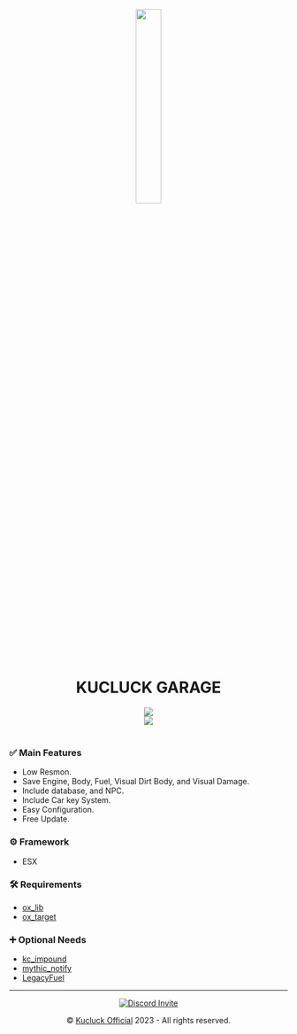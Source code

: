 <div align="center">
<img src="https://media.discordapp.net/attachments/901446802711142460/1060136243377229874/KC.png" width="30%">
<h1><b>KUCLUCK GARAGE</b></h1>

</div>
<div align="center">

<img src="https://media.discordapp.net/attachments/1060165701136044052/1078453434270883920/20230224060842_1.jpg">

<br>
<img src="https://media.discordapp.net/attachments/1060165701136044052/1078453117517037578/20230224060722_1.jpg">
</div>

<br>

### ✅ Main Features

- Low Resmon.
- Save Engine, Body, Fuel, Visual Dirt Body, and Visual Damage.
- Include database, and NPC.
- Include Car key System.
- Easy Configuration.
- Free Update.

### ⚙️ Framework

- ESX

### 🛠 Requirements

- <a href='https://github.com/overextended/ox_lib'>ox_lib</a>
- <a href='https://github.com/overextended/ox_target'>ox_target</a>

### ➕ Optional Needs

- <a href='https://github.com/lukman-nov/kc_impound'>kc_impound</a>
- <a href='https://github.com/JayMontana36/mythic_notify'>mythic_notify</a>
- <a href='https://github.com/InZidiuZ/LegacyFuel'>LegacyFuel</a>

<hr>

<div align="center"> <a href="https://discord.gg/BuACxn4XUw" title=""><img alt="Discord Invite" src="https://discordapp.com/api/guilds/901445288881963059/widget.png?style=banner2"></a>
</div>

<p align="center">©️ <a href="https://discord.gg/BuACxn4XUw">Kucluck Official</a> 2023 - All rights reserved.</p>
